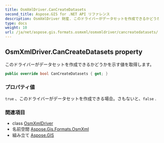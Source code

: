 ```yaml
---
title: OsmXmlDriver.CanCreateDatasets
second_title: Aspose.GIS for .NET API リファレンス
description: OsmXmlDriver 財産. このドライバーがデータセットを作成できるかどうかを示す値を取得します
type: docs
weight: 10
url: /ja/net/aspose.gis.formats.osmxml/osmxmldriver/cancreatedatasets/
---
```

## OsmXmlDriver.CanCreateDatasets property

このドライバーがデータセットを作成できるかどうかを示す値を取得します。

```csharp
public override bool CanCreateDatasets { get; }
```

### プロパティ値

`true` 、このドライバーがデータセットを作成できる場合。さもないと、`false` .

### 関連項目

* class [OsmXmlDriver](../)
* 名前空間 [Aspose.Gis.Formats.OsmXml](../../osmxmldriver/)
* 組み立て [Aspose.GIS](../../../)


